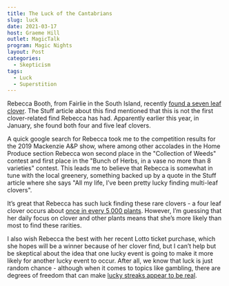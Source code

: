 ```yaml
---
title: The Luck of the Cantabrians
slug: luck
date: 2021-03-17
host: Graeme Hill
outlet: MagicTalk
program: Magic Nights
layout: Post
categories:
  - Skepticism
tags:
  - Luck
  - Superstition
---
```


Rebecca Booth, from Fairlie in the South Island, recently [found a seven leaf clover](https://www.stuff.co.nz/timaru-herald/news/124523390/fairlie-woman-plucks-sevenleaf-clover-in-one-in-250-million-find). The Stuff article about this find mentioned that this is not the first clover-related find Rebecca has had. Apparently earlier this year, in January, she found both four and five leaf clovers.

<!-- more -->

A quick google search for Rebecca took me to the competition results for the 2019 Mackenzie A&P show, where among other accolades in the Home Produce section Rebecca won second place in the "Collection of Weeds" contest and first place in the "Bunch of Herbs, in a vase no more than 8 varieties" contest. This leads me to believe that Rebecca is somewhat in tune with the local greenery, something backed up by a quote in the Stuff article where she says "All my life, I’ve been pretty lucky finding multi-leaf clovers".

It’s great that Rebecca has such luck finding these rare clovers - a four leaf clover occurs about [once in every 5,000 plants](https://en.wikipedia.org/wiki/Four-leaf_clover). However, I’m guessing that her daily focus on clover and other plants means that she’s more likely than most to find these rarities.

I also wish Rebecca the best with her recent Lotto ticket purchase, which she hopes will be a winner because of her clover find, but I can’t help but be skeptical about the idea that one lucky event is going to make it more likely for another lucky event to occur. After all, we know that luck is just random chance - although when it comes to topics like gambling, there are degrees of freedom that can make [lucky streaks appear to be real](https://www.popsci.com/article/science/are-lucky-streaks-real-science-says-yes/).
